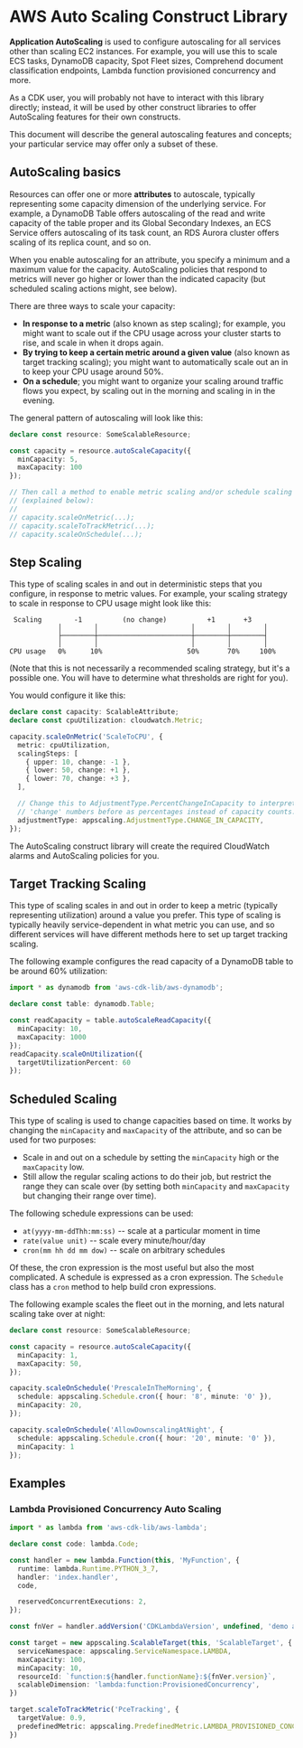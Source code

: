 # AWS Auto Scaling Construct Library


**Application AutoScaling** is used to configure autoscaling for all
services other than scaling EC2 instances. For example, you will use this to
scale ECS tasks, DynamoDB capacity, Spot Fleet sizes, Comprehend document classification endpoints, Lambda function provisioned concurrency and more.

As a CDK user, you will probably not have to interact with this library
directly; instead, it will be used by other construct libraries to
offer AutoScaling features for their own constructs.

This document will describe the general autoscaling features and concepts;
your particular service may offer only a subset of these.

## AutoScaling basics

Resources can offer one or more **attributes** to autoscale, typically
representing some capacity dimension of the underlying service. For example,
a DynamoDB Table offers autoscaling of the read and write capacity of the
table proper and its Global Secondary Indexes, an ECS Service offers
autoscaling of its task count, an RDS Aurora cluster offers scaling of its
replica count, and so on.

When you enable autoscaling for an attribute, you specify a minimum and a
maximum value for the capacity. AutoScaling policies that respond to metrics
will never go higher or lower than the indicated capacity (but scheduled
scaling actions might, see below).

There are three ways to scale your capacity:

* **In response to a metric** (also known as step scaling); for example, you
  might want to scale out if the CPU usage across your cluster starts to rise,
  and scale in when it drops again.
* **By trying to keep a certain metric around a given value** (also known as
  target tracking scaling); you might want to automatically scale out an in to
  keep your CPU usage around 50%.
* **On a schedule**; you might want to organize your scaling around traffic
  flows you expect, by scaling out in the morning and scaling in in the
  evening.

The general pattern of autoscaling will look like this:

```ts
declare const resource: SomeScalableResource;

const capacity = resource.autoScaleCapacity({
  minCapacity: 5,
  maxCapacity: 100
});

// Then call a method to enable metric scaling and/or schedule scaling
// (explained below):
//
// capacity.scaleOnMetric(...);
// capacity.scaleToTrackMetric(...);
// capacity.scaleOnSchedule(...);
```

## Step Scaling

This type of scaling scales in and out in deterministic steps that you
configure, in response to metric values. For example, your scaling strategy
to scale in response to CPU usage might look like this:

```plaintext
 Scaling        -1          (no change)          +1       +3
            │        │                       │        │        │
            ├────────┼───────────────────────┼────────┼────────┤
            │        │                       │        │        │
CPU usage   0%      10%                     50%       70%     100%
```

(Note that this is not necessarily a recommended scaling strategy, but it's
a possible one. You will have to determine what thresholds are right for you).

You would configure it like this:

```ts
declare const capacity: ScalableAttribute;
declare const cpuUtilization: cloudwatch.Metric;

capacity.scaleOnMetric('ScaleToCPU', {
  metric: cpuUtilization,
  scalingSteps: [
    { upper: 10, change: -1 },
    { lower: 50, change: +1 },
    { lower: 70, change: +3 },
  ],

  // Change this to AdjustmentType.PercentChangeInCapacity to interpret the
  // 'change' numbers before as percentages instead of capacity counts.
  adjustmentType: appscaling.AdjustmentType.CHANGE_IN_CAPACITY,
});
```

The AutoScaling construct library will create the required CloudWatch alarms and
AutoScaling policies for you.

## Target Tracking Scaling

This type of scaling scales in and out in order to keep a metric (typically
representing utilization) around a value you prefer. This type of scaling is
typically heavily service-dependent in what metric you can use, and so
different services will have different methods here to set up target tracking
scaling.

The following example configures the read capacity of a DynamoDB table
to be around 60% utilization:

```ts
import * as dynamodb from 'aws-cdk-lib/aws-dynamodb';

declare const table: dynamodb.Table;

const readCapacity = table.autoScaleReadCapacity({
  minCapacity: 10,
  maxCapacity: 1000
});
readCapacity.scaleOnUtilization({
  targetUtilizationPercent: 60
});
```

## Scheduled Scaling

This type of scaling is used to change capacities based on time. It works
by changing the `minCapacity` and `maxCapacity` of the attribute, and so
can be used for two purposes:

* Scale in and out on a schedule by setting the `minCapacity` high or
  the `maxCapacity` low.
* Still allow the regular scaling actions to do their job, but restrict
  the range they can scale over (by setting both `minCapacity` and
  `maxCapacity` but changing their range over time).

The following schedule expressions can be used:

* `at(yyyy-mm-ddThh:mm:ss)` -- scale at a particular moment in time
* `rate(value unit)` -- scale every minute/hour/day
* `cron(mm hh dd mm dow)` -- scale on arbitrary schedules

Of these, the cron expression is the most useful but also the most
complicated. A schedule is expressed as a cron expression. The `Schedule` class has a `cron` method to help build cron expressions.

The following example scales the fleet out in the morning, and lets natural
scaling take over at night:

```ts
declare const resource: SomeScalableResource;

const capacity = resource.autoScaleCapacity({
  minCapacity: 1,
  maxCapacity: 50,
});

capacity.scaleOnSchedule('PrescaleInTheMorning', {
  schedule: appscaling.Schedule.cron({ hour: '8', minute: '0' }),
  minCapacity: 20,
});

capacity.scaleOnSchedule('AllowDownscalingAtNight', {
  schedule: appscaling.Schedule.cron({ hour: '20', minute: '0' }),
  minCapacity: 1
});
```

## Examples

### Lambda Provisioned Concurrency Auto Scaling

```ts
import * as lambda from 'aws-cdk-lib/aws-lambda';

declare const code: lambda.Code;

const handler = new lambda.Function(this, 'MyFunction', {
  runtime: lambda.Runtime.PYTHON_3_7,
  handler: 'index.handler',
  code,

  reservedConcurrentExecutions: 2,
});

const fnVer = handler.addVersion('CDKLambdaVersion', undefined, 'demo alias', 10);

const target = new appscaling.ScalableTarget(this, 'ScalableTarget', {
  serviceNamespace: appscaling.ServiceNamespace.LAMBDA,
  maxCapacity: 100,
  minCapacity: 10,
  resourceId: `function:${handler.functionName}:${fnVer.version}`,
  scalableDimension: 'lambda:function:ProvisionedConcurrency',
})

target.scaleToTrackMetric('PceTracking', {
  targetValue: 0.9,
  predefinedMetric: appscaling.PredefinedMetric.LAMBDA_PROVISIONED_CONCURRENCY_UTILIZATION,
})
```
